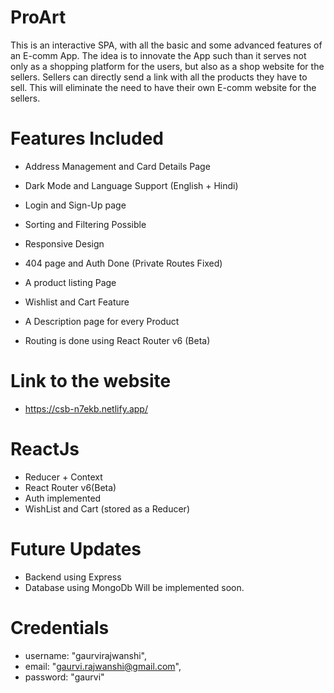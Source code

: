 # ProArt

This is an interactive SPA, with all the basic and some advanced features of an E-comm App. The idea is to innovate the App such than it serves not only as a shopping platform for the users, but also as a shop website for the sellers. Sellers can directly send a link with all the products they have to sell. This will eliminate the need to have their own E-comm website for the sellers.

# Features Included

- Address Management and Card Details Page
- Dark Mode and Language Support (English + Hindi)
- Login and Sign-Up page
- Sorting and Filtering Possible

- Responsive Design
- 404 page and Auth Done (Private Routes Fixed)
- A product listing Page
- Wishlist and Cart Feature
- A Description page for every Product
- Routing is done using React Router v6 (Beta)

# Link to the website

- https://csb-n7ekb.netlify.app/

# ReactJs

- Reducer + Context
- React Router v6(Beta)
- Auth implemented
- WishList and Cart (stored as a Reducer)

# Future Updates

- Backend using Express
- Database using MongoDb
  Will be implemented soon.

# Credentials

- username: "gaurvirajwanshi",
- email: "gaurvi.rajwanshi@gmail.com",
- password: "gaurvi"
